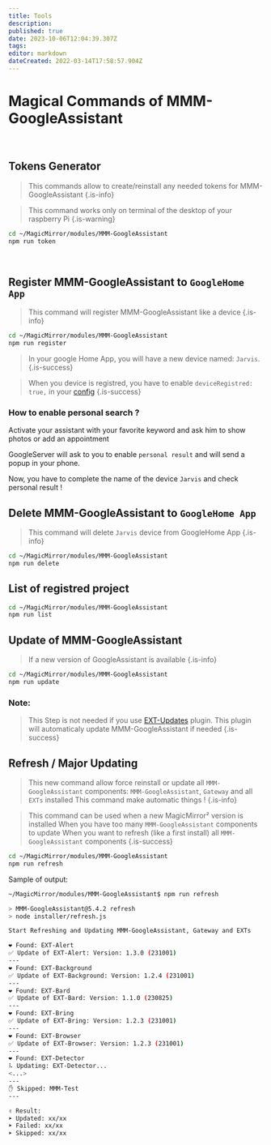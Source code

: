 ```yaml
---
title: Tools
description: 
published: true
date: 2023-10-06T12:04:39.307Z
tags: 
editor: markdown
dateCreated: 2022-03-14T17:58:57.904Z
---
```


# Magical Commands of MMM-GoogleAssistant
<br>

## Tokens Generator

> This commands allow to create/reinstall any needed tokens for MMM-GoogleAssistant
{.is-info}

> This command works only on terminal of the desktop of your raspberry Pi 
{.is-warning}


```sh
cd ~/MagicMirror/modules/MMM-GoogleAssistant
npm run token
```

<br>

## Register MMM-GoogleAssistant to `GoogleHome App`

> This command will register MMM-GoogleAssistant like a device
{.is-info}


```sh
cd ~/MagicMirror/modules/MMM-GoogleAssistant
npm run register
```

> In your google Home App, you will have a new device named: `Jarvis`.
{.is-success}

> When you device is registred, you have to enable `deviceRegistred: true,` in your [config](https://wiki.bugsounet.fr/en/MMM-GoogleAssistant/Configuration#field-assistantconfig)
{.is-success}


### How to enable personal search ?

Activate your assistant with your favorite keyword and ask him to show photos or add an appointment

GoogleServer will ask to you to enable `personal result` and will send a popup in your phone.

Now, you have to complete the name of the device `Jarvis` and check personal result !

## Delete MMM-GoogleAssistant to `GoogleHome App`

> This command will delete `Jarvis` device from GoogleHome App
{.is-info}


```sh
cd ~/MagicMirror/modules/MMM-GoogleAssistant
npm run delete
```

## List of registred project

```sh
cd ~/MagicMirror/modules/MMM-GoogleAssistant
npm run list
```

## Update of MMM-GoogleAssistant
> If a new version of GoogleAssistant is available
{.is-info}

```sh
cd ~/MagicMirror/modules/MMM-GoogleAssistant
npm run update
```

### Note:
> This Step is not needed if you use [EXT-Updates](/EXT-Updates) plugin.
> This plugin will automaticaly update MMM-GoogleAssistant if needed
{.is-success}

## Refresh / Major Updating

> This new command allow force reinstall or update all `MMM-GoogleAssistant` components:
> `MMM-GoogleAssistant`, `Gateway` and all `EXTs` installed
> This command make automatic things !
{.is-info}

> This command can be used when a new MagicMirror² version is installed
> When you have too many `MMM-GoogleAssistant` components to update
> When you want to refresh (like a first install) all `MMM-GoogleAssistant` components
{.is-success}

```sh
cd ~/MagicMirror/modules/MMM-GoogleAssistant
npm run refresh
```

Sample of output:
```sh
~/MagicMirror/modules/MMM-GoogleAssistant$ npm run refresh

> MMM-GoogleAssistant@5.4.2 refresh
> node installer/refresh.js

Start Refreshing and Updating MMM-GoogleAssistant, Gateway and EXTs

❤ Found: EXT-Alert
✅ Update of EXT-Alert: Version: 1.3.0 (231001)
---
❤ Found: EXT-Background
✅ Update of EXT-Background: Version: 1.2.4 (231001)
---
❤ Found: EXT-Bard
✅ Update of EXT-Bard: Version: 1.1.0 (230825)
---
❤ Found: EXT-Bring
✅ Update of EXT-Bring: Version: 1.2.3 (231001)
---
❤ Found: EXT-Browser
✅ Update of EXT-Browser: Version: 1.2.3 (231001)
---
❤ Found: EXT-Detector
⠧ Updating: EXT-Detector...
<...>
---
✋ Skipped: MMM-Test
---

✌ Result:
➤ Updated: xx/xx
➤ Failed: xx/xx
➤ Skipped: xx/xx
```
